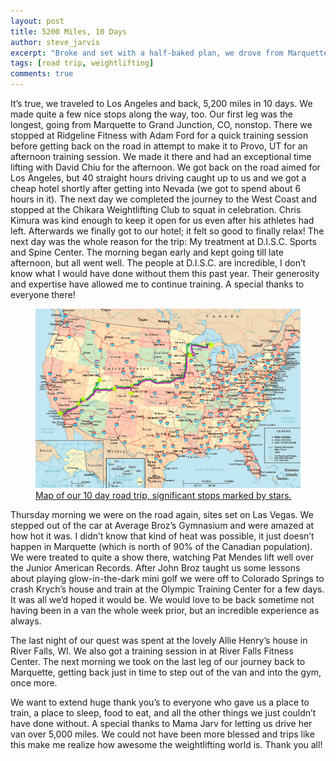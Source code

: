 ```yaml
---
layout: post
title: 5200 Miles, 10 Days
author: steve_jarvis
excerpt: "Broke and set with a half-baked plan, we drove from Marquette to L.A."
tags: [road trip, weightlifting]
comments: true
---
```


It’s true, we traveled to Los Angeles and back, 5,200 miles in 10 days. We made quite a few nice stops along the way, too. Our first leg was the longest, going from Marquette to Grand Junction, CO, nonstop. There we stopped at Ridgeline Fitness with Adam Ford for a quick training session before getting back on the road in attempt to make it to Provo, UT for an afternoon training session. We made it there and had an exceptional time lifting with David Chiu for the afternoon. We got back on the road aimed for Los Angeles, but 40 straight hours driving caught up to us and we got a cheap hotel shortly after getting into Nevada (we got to spend about 6 hours in it). The next day we completed the journey to the West Coast and stopped at the Chikara Weightlifting Club to squat in celebration. Chris Kimura was kind enough to keep it open for us even after his athletes had left. Afterwards we finally got to our hotel; it felt so good to finally relax! The next day was the whole reason for the trip: My treatment at D.I.S.C. Sports and Spine Center. The morning began early and kept going till late afternoon, but all went well. The people at D.I.S.C. are incredible, I don’t know what I would have done without them this past year. Their generosity and expertise have allowed me to continue training. A special thanks to everyone there!

<figure>
    <a href="../images/la_road_trip.jpg"><img src="../images/la_road_trip.jpg"></a>
    <figcaption><a href="../images/la_road_trip.jpg" title="map of our trip">
    Map of our 10 day road trip, significant stops marked by stars.</a></figcaption>
</figure>

Thursday morning we were on the road again, sites set on Las Vegas. We stepped out of the car at Average Broz’s Gymnasium and were amazed at how hot it was. I didn’t know that kind of heat was possible, it just doesn’t happen in Marquette (which is north of 90% of the Canadian population). We were treated to quite a show there, watching Pat Mendes lift well over the Junior American Records. After John Broz taught us some lessons about playing glow-in-the-dark mini golf we were off to Colorado Springs to crash Krych’s house and train at the Olympic Training Center for a few days. It was all we’d hoped it would be. We would love to be back sometime not having been in a van the whole week prior, but an incredible experience as always.

The last night of our quest was spent at the lovely Allie Henry’s house in River Falls, WI. We also got a training session in at River Falls Fitness Center. The next morning we took on the last leg of our journey back to Marquette, getting back just in time to step out of the van and into the gym, once more.

We want to extend huge thank you’s to everyone who gave us a place to train, a place to sleep, food to eat, and all the other things we just couldn’t have done without. A special thanks to Mama Jarv for letting us drive her van over 5,000 miles. We could not have been more blessed and trips like this make me realize how awesome the weightlifting world is. Thank you all!
